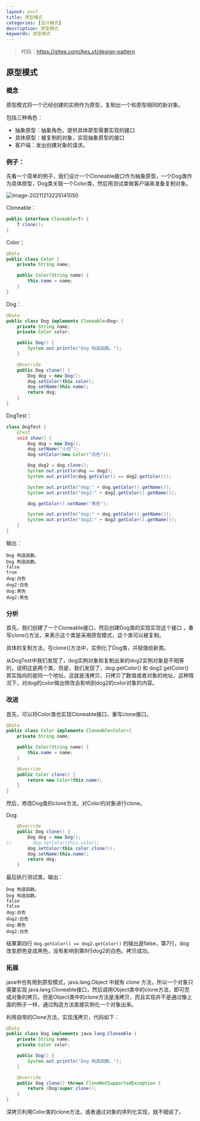 ```yaml
---
layout: post
title: 原型模式
categories: [设计模式]
description: 原型模式
keywords: 原型模式
---
```


> 代码：<https://gitee.com/Aes_yt/design-pattern>


## 原型模式

### 概念

原型模式将一个已经创建的实例作为原型，复制出一个和原型相同的新对象。

包括三种角色：

- 抽象原型：抽象角色，提供具体原型需要实现的接口
- 具体原型：被复制的对象，实现抽象原型的接口
- 客户端：发出创建对象的请求。

### 例子：

先看一个简单的例子，我们设计一个Cloneable接口作为抽象原型，一个Dog类作为具体原型，Dog类关联一个Color类，然后用测试类做客户端来准备复制对象。

![image-20211213225141050](https://gitee.com/Aes_yt/img-bed/raw/master/img//202112132251124.png)

Cloneable：
```java
public interface Cloneable<T> {
    T clone();
}
```

Color：
```java
@Data
public class Color {
    private String name;

    public Color(String name) {
        this.name = name;
    }
}
```

Dog：
```java
@Data
public class Dog implements Cloneable<Dog> {
    private String name;
    private Color color;

    public Dog() {
        System.out.println("Dog 构造函数。");
    }

    @Override
    public Dog clone() {
        Dog dog = new Dog();
        dog.setColor(this.color);
        dog.setName(this.name);
        return dog;
    }
}
```

DogTest：
```java
class DogTest {
    @Test
    void show() {
        Dog dog = new Dog();
        dog.setName("小白");
        dog.setColor(new Color("白色"));

        Dog dog2 = dog.clone();
        System.out.println(dog == dog2);
        System.out.println(dog.getColor() == dog2.getColor());

        System.out.println("dog:" + dog.getColor().getName());
        System.out.println("dog2:" + dog2.getColor().getName());

        dog.getColor().setName("黑色");

        System.out.println("dog:" + dog.getColor().getName());
        System.out.println("dog2:" + dog2.getColor().getName());
    }
}
```

输出：

````
Dog 构造函数。
Dog 构造函数。
false
true
dog:白色
dog2:白色
dog:黑色
dog2:黑色
````

### 分析

首先，我们创建了一个Cloneable接口，然后创建Dog类的实现实现这个接口 ，重写clone()方法，来表示这个类是采用原型模式，这个类可以被复制。

具体的复制方法，在clone()方法中，实例化了Dog类，并赋值给新类。

从DogTest中我们发现了，dog实例对象和复制出来的dog2实例对象是不相等的，说明这是两个类，但是，我们发现了，dog.getColor() 和 dog2.getColor()其实指向的是同一个地址。这就是浅拷贝，只拷贝了数值或者对象的地址，这种情况下，对dog的color做出修改会影响到dog2的color对象的内容。

### 改进

首先，可以将Color类也实现Cloneable接口，重写clone接口。

```java
@Data
public class Color implements Cloneable<Color>{
    private String name;

    public Color(String name) {
        this.name = name;
    }

    @Override
    public Color clone() {
        return new Color(this.name);
    }
}
```

然后，修改Dog类的clone方法，对Color的对象进行clone。

Dog:

```java
    @Override
    public Dog clone() {
        Dog dog = new Dog();
//        dog.setColor(this.color);
        dog.setColor(this.color.clone());
        dog.setName(this.name);
        return dog;
    }
```

最后执行测试类，输出：

````
Dog 构造函数。
Dog 构造函数。
false
false
dog:白色
dog2:白色
dog:黑色
dog2:白色
````

结果第四行 `dog.getColor() == dog2.getColor()` 的输出是false，第7行，dog改变颜色变成黑色，没有影响到第8行dog2的白色。拷贝成功。

### 拓展

java中也有用到原型模式，java.lang.Object 中就有 clone 方法，所以一个对象只需要实现 java.lang.Cloneable接口，然后调用Object类中的clone方法，即可完成对象的拷贝。但是Object类中的clone方法是浅拷贝，而且实现并不是通过像上面的例子一样，通过构造方法直接实例化一个对象出来。

利用自带的Clone方法，实现浅拷贝，代码如下：

```java
@Data
public class Dog implements java.lang.Cloneable {
    private String name;
    private Color color;

    public Dog() {
        System.out.println("Dog 构造函数。");
    }

    @Override
    public Dog clone() throws CloneNotSupportedException {
        return (Dog)super.clone();
    }
}
```

深拷贝利用Color类的clone方法，或者通过对象的序列化实现，就不细说了。
